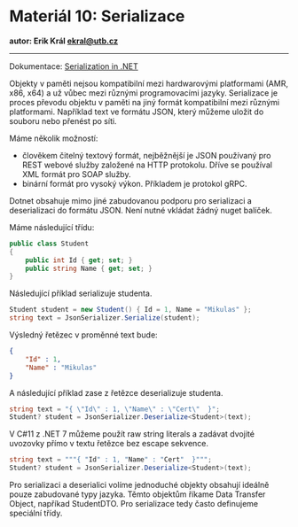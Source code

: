 # Materiál 10: Serializace

**autor: Erik Král ekral@utb.cz**

---

Dokumentace: [Serialization in .NET](https://learn.microsoft.com/en-us/dotnet/standard/serialization/)

Objekty v paměti nejsou kompatibilní mezi hardwarovými platformami (AMR, x86, x64) a už vůbec mezi různými programovacími jazyky. Serializace je proces převodu objektu v paměti na jiný formát kompatibilní mezi různými platformami. Například text ve formátu JSON, který můžeme uložit do souboru nebo přenést po síti. 

Máme několik možností:

- člověkem čitelný textový formát, nejběžnější je JSON používaný pro REST webové služby založené na HTTP protokolu. Dříve se používal XML formát pro SOAP služby.
- binární formát pro vysoký výkon. Příkladem je protokol gRPC.

Dotnet obsahuje mimo jiné zabudovanou podporu pro serializaci a deserializaci do formátu JSON. Není nutné vkládat žádný nuget balíček.

Máme následující třídu:

```csharp
public class Student
{
    public int Id { get; set; }
    public string Name { get; set; }
}
```

Následující příklad serializuje studenta.


```csharp
Student student = new Student() { Id = 1, Name = "Mikulas" };
string text = JsonSerializer.Serialize(student);
```

Výsledný řetězec v proměnné text bude:
```json
{
    "Id" : 1,
    "Name" : "Mikulas"
}
```

A následující příklad zase z řetězce deserializuje studenta.

```csharp
string text = "{ \"Id\" : 1, \"Name\" : \"Cert\"  }";
Student? student = JsonSerializer.Deserialize<Student>(text);
```

V C#11 z .NET 7 můžeme použít raw string literals a zadávat dvojité uvozovky přímo v textu řetězce bez escape sekvence.
 
 ```csharp
string text = """{ "Id" : 1, "Name" : "Cert"  }""";
Student? student = JsonSerializer.Deserialize<Student>(text);
```

Pro serializaci a deserialici volíme jednoduché objekty obsahují ideálně pouze zabudované typy jazyka. Těmto objektům říkame Data Transfer Object, napříkad StudentDTO. Pro serializace tedy často definujeme speciální třídy.
